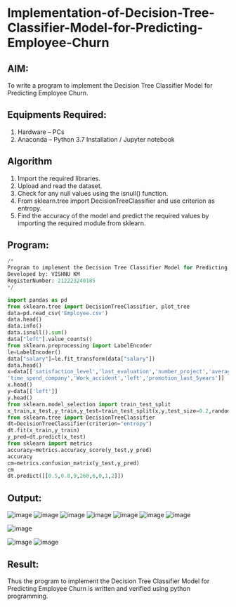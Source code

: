# Implementation-of-Decision-Tree-Classifier-Model-for-Predicting-Employee-Churn

## AIM:
To write a program to implement the Decision Tree Classifier Model for Predicting Employee Churn.

## Equipments Required:
1. Hardware – PCs
2. Anaconda – Python 3.7 Installation / Jupyter notebook

## Algorithm
1. Import the required libraries.
2. Upload and read the dataset.
3. Check for any null values using the isnull() function.
4. From sklearn.tree import DecisionTreeClassifier and use criterion as entropy.
5. Find the accuracy of the model and predict the required values by importing the required module from sklearn.

## Program:
```Python
/*
Program to implement the Decision Tree Classifier Model for Predicting Employee Churn.
Developed by: VISHNU KM
RegisterNumber: 212223240185
*/

import pandas as pd
from sklearn.tree import DecisionTreeClassifier, plot_tree
data=pd.read_csv('Employee.csv')
data.head()
data.info()
data.isnull().sum()
data["left"].value_counts()
from sklearn.preprocessing import LabelEncoder
le=LabelEncoder()
data["salary"]=le.fit_transform(data["salary"])
data.head()
x=data[['satisfaction_level','last_evaluation','number_project','average_montly_hours',
'time_spend_company','Work_accident','left','promotion_last_5years']]
x.head()
y=data[['left']]
y.head()
from sklearn.model_selection import train_test_split
x_train,x_test,y_train,y_test=train_test_split(x,y,test_size=0.2,random_state=100)
from sklearn.tree import DecisionTreeClassifier
dt=DecisionTreeClassifier(criterion="entropy")
dt.fit(x_train,y_train)
y_pred=dt.predict(x_test)
from sklearn import metrics
accuracy=metrics.accuracy_score(y_test,y_pred)
accuracy
cm=metrics.confusion_matrix(y_test,y_pred)
cm
dt.predict([[0.5,0.8,9,260,6,0,1,2]])
```

## Output:
![image](https://github.com/user-attachments/assets/8c02a398-2420-4538-839c-f5dfcc6c2837)
![image](https://github.com/user-attachments/assets/8d5b1162-7251-418b-9023-f33c1dbc88ed)
![image](https://github.com/user-attachments/assets/4b25b691-a2d0-4fb3-982f-e0bb8273ab4c)
![image](https://github.com/user-attachments/assets/6ed089ac-ed71-4b5c-bb90-a515b8670dbc)
![image](https://github.com/user-attachments/assets/c345d378-5ebd-4269-8561-fb1ab8b63e64)
![image](https://github.com/user-attachments/assets/b601c4b3-6a3d-4252-b2f9-438dbab975f8)
![image](https://github.com/user-attachments/assets/5ad6d70d-fdeb-4622-9784-434595259c2e)

![image](https://github.com/user-attachments/assets/692d81de-59ba-4931-90d3-f323af85d416)

![image](https://github.com/user-attachments/assets/1b59ab37-712e-43b7-b2dc-eeb122c3104c)
![image](https://github.com/user-attachments/assets/d54f5cf7-14f4-4938-9441-900c808b5902)



## Result:
Thus the program to implement the  Decision Tree Classifier Model for Predicting Employee Churn is written and verified using python programming.
